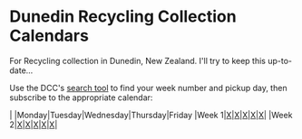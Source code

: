 Dunedin Recycling Collection Calendars
===

For Recycling collection in Dunedin, New Zealand.  I'll try to keep this up-to-date...

Use the DCC's [search tool](https://www.dunedin.govt.nz/services/rubbish-and-recycling/collection-days) to find your week number and pickup day, then subscribe to the appropriate calendar:

| |Monday|Tuesday|Wednesday|Thursday|Friday
|Week 1|[X](https://github.com/ianrrees/dunedin-recycling/blob/main/week-1-monday.ics)|[X](https://github.com/ianrrees/dunedin-recycling/blob/main/week-1-tuesday.ics)|[X](https://github.com/ianrrees/dunedin-recycling/blob/main/week-1-wednesday.ics)|[X](https://github.com/ianrrees/dunedin-recycling/blob/main/week-1-thursday.ics)|[X](https://github.com/ianrrees/dunedin-recycling/blob/main/week-1-friday.ics)|
|Week 2|[X](https://github.com/ianrrees/dunedin-recycling/blob/main/week-2-monday.ics)|[X](https://github.com/ianrrees/dunedin-recycling/blob/main/week-2-tuesday.ics)|[X](https://github.com/ianrrees/dunedin-recycling/blob/main/week-2-wednesday.ics)|[X](https://github.com/ianrrees/dunedin-recycling/blob/main/week-2-thursday.ics)|[X](https://github.com/ianrrees/dunedin-recycling/blob/main/week-2-friday.ics)|